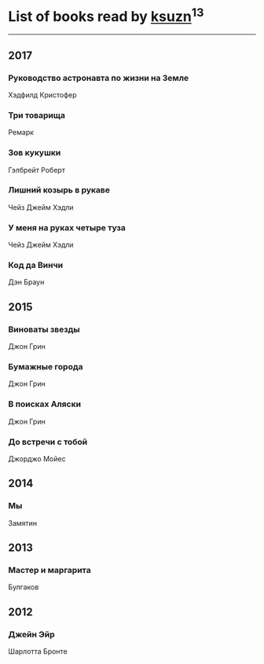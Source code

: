 # List of books read by [ksuzn](https://www.facebook.com/app_scoped_user_id/1187171844676492/)<sup>13</sup>
---

## 2017

### Руководство астронавта по жизни на Земле
Хэдфилд Кристофер


### Три товарища
Ремарк


### Зов кукушки
Гэлбрейт Роберт


### Лишний козырь в рукаве
Чейз Джейм Хэдли


### У меня на руках четыре туза
Чейз Джейм Хэдли


### Код да Винчи
Дэн Браун



## 2015

### Виноваты звезды
Джон Грин


### Бумажные города
Джон Грин


### В поисках Аляски
Джон Грин


### До встречи с тобой
Джорджо Мойес



## 2014

### Мы
Замятин



## 2013

### Мастер и маргарита
Булгаков



## 2012

### Джейн Эйр
Шарлотта Бронте



